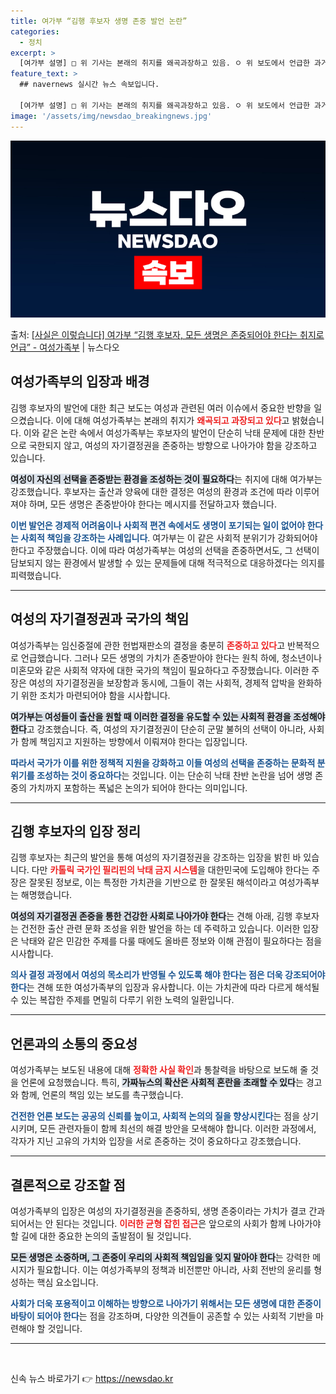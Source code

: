 ```yaml
---
title: 여가부 “김행 후보자 생명 존중 발언 논란”
categories:
  - 정치
excerpt: >
  [여가부 설명] □ 위 기사는 본래의 취지를 왜곡과장하고 있음. ㅇ 위 보도에서 언급한 과거 방송에서의 발언…
feature_text: >
  ## navernews 실시간 뉴스 속보입니다.

  [여가부 설명] □ 위 기사는 본래의 취지를 왜곡과장하고 있음. ㅇ 위 보도에서 언급한 과거 방송에서의 발언…
image: '/assets/img/newsdao_breakingnews.jpg'
---
```


![뉴스다오 속보](/assets/img/newsdao_breakingnews.jpg)

<p>출처: <a href="https://newsdao.kr/2021" rel="dofollow">[사실은 이렇습니다] 여가부 “김행 후보자, 모든 생명은 존중되어야 한다는 취지로 언급” - 여성가족부</a> | 뉴스다오</p>

<h2 data-ke-size="size26">여성가족부의 입장과 배경</h2>

<p data-ke-size="size16">김행 후보자의 발언에 대한 최근 보도는 여성과 관련된 여러 이슈에서 중요한 반향을 일으켰습니다. 이에 대해 여성가족부는 본래의 취지가 <b><span style="color: #ee2323;">왜곡되고 과장되고 있다</span></b>고 밝혔습니다. 이와 같은 논란 속에서 여성가족부는 후보자의 발언이 단순히 낙태 문제에 대한 찬반으로 국한되지 않고, 여성의 자기결정권을 존중하는 방향으로 나아가야 함을 강조하고 있습니다.</p>

<p data-ke-size="size16"><b><span style="background-color: #21538527;">여성이 자신의 선택을 존중받는 환경을 조성하는 것이 필요하다</span></b>는 취지에 대해 여가부는 강조했습니다. 후보자는 출산과 양육에 대한 결정은 여성의 환경과 조건에 따라 이루어져야 하며, 모든 생명은 존중받아야 한다는 메시지를 전달하고자 했습니다.</p>

<p data-ke-size="size16"><b><span style="color: #1a5490;">이번 발언은 경제적 어려움이나 사회적 편견 속에서도 생명이 포기되는 일이 없어야 한다는 사회적 책임을 강조하는 사례입니다</span></b>. 여가부는 이 같은 사회적 분위기가 강화되어야 한다고 주장했습니다. 이에 따라 여성가족부는 여성의 선택을 존중하면서도, 그 선택이 담보되지 않는 환경에서 발생할 수 있는 문제들에 대해 적극적으로 대응하겠다는 의지를 피력했습니다.</p>

<hr>

<h2 data-ke-size="size26">여성의 자기결정권과 국가의 책임</h2>

<p data-ke-size="size16">여성가족부는 임신중절에 관한 헌법재판소의 결정을 충분히 <b><span style="color: #ee2323;">존중하고 있다</span></b>고 반복적으로 언급했습니다. 그러나 모든 생명의 가치가 존중받아야 한다는 원칙 하에, 청소년이나 미혼모와 같은 사회적 약자에 대한 국가의 책임이 필요하다고 주장했습니다. 이러한 주장은 여성의 자기결정권을 보장함과 동시에, 그들이 겪는 사회적, 경제적 압박을 완화하기 위한 조치가 마련되어야 함을 시사합니다.</p>

<p data-ke-size="size16"><b><span style="background-color: #21538527;">여가부는 여성들이 출산을 원할 때 이러한 결정을 유도할 수 있는 사회적 환경을 조성해야 한다</span></b>고 강조했습니다. 즉, 여성의 자기결정권이 단순히 군말 불허의 선택이 아니라, 사회가 함께 책임지고 지원하는 방향에서 이뤄져야 한다는 입장입니다.</p>

<p data-ke-size="size16"><b><span style="color: #1a5490;">따라서 국가가 이를 위한 정책적 지원을 강화하고 이들 여성의 선택을 존중하는 문화적 분위기를 조성하는 것이 중요하다</span></b>는 것입니다. 이는 단순히 낙태 찬반 논란을 넘어 생명 존중의 가치까지 포함하는 폭넓은 논의가 되어야 한다는 의미입니다.</p>

<hr>

<h2 data-ke-size="size26">김행 후보자의 입장 정리</h2>

<p data-ke-size="size16">김행 후보자는 최근의 발언을 통해 여성의 자기결정권을 강조하는 입장을 밝힌 바 있습니다. 다만 <b><span style="color: #ee2323;">카톨릭 국가인 필리핀의 낙태 금지 시스템</span></b>을 대한민국에 도입해야 한다는 주장은 잘못된 정보로, 이는 특정한 가치관을 기반으로 한 잘못된 해석이라고 여성가족부는 해명했습니다.</p>

<p data-ke-size="size16"><b><span style="background-color: #21538527;">여성의 자기결정권 존중을 통한 건강한 사회로 나아가야 한다</span></b>는 견해 아래, 김행 후보자는 건전한 출산 관련 문화 조성을 위한 발언을 하는 데 주력하고 있습니다. 이러한 입장은 낙태와 같은 민감한 주제를 다룰 때에도 올바른 정보와 이해 관점이 필요하다는 점을 시사합니다.</p>

<p data-ke-size="size16"><b><span style="color: #1a5490;">의사 결정 과정에서 여성의 목소리가 반영될 수 있도록 해야 한다는 점은 더욱 강조되어야 한다</span></b>는 견해 또한 여성가족부의 입장과 유사합니다. 이는 가치관에 따라 다르게 해석될 수 있는 복잡한 주제를 면밀히 다루기 위한 노력의 일환입니다.</p>

<hr>

<h2 data-ke-size="size26">언론과의 소통의 중요성</h2>

<p data-ke-size="size16">여성가족부는 보도된 내용에 대해 <b><span style="color: #ee2323;">정확한 사실 확인</span></b>과 통찰력을 바탕으로 보도해 줄 것을 언론에 요청했습니다. 특히, <b><span style="background-color: #21538527;">가짜뉴스의 확산은 사회적 혼란을 초래할 수 있다</span></b>는 경고와 함께, 언론의 책임 있는 보도를 촉구했습니다.</p>

<p data-ke-size="size16"><b><span style="color: #1a5490;">건전한 언론 보도는 공공의 신뢰를 높이고, 사회적 논의의 질을 향상시킨다</span></b>는 점을 상기시키며, 모든 관련자들이 함께 최선의 해결 방안을 모색해야 합니다. 이러한 과정에서, 각자가 지닌 고유의 가치와 입장을 서로 존중하는 것이 중요하다고 강조했습니다.</p>

<hr>

<h2 data-ke-size="size26">결론적으로 강조할 점</h2>

<p data-ke-size="size16">여성가족부의 입장은 여성의 자기결정권을 존중하되, 생명 존중이라는 가치가 결코 간과되어서는 안 된다는 것입니다. <b><span style="color: #ee2323;">이러한 균형 잡힌 접근</span></b>은 앞으로의 사회가 함께 나아가야 할 길에 대한 중요한 논의의 출발점이 될 것입니다.</p>

<p data-ke-size="size16"><b><span style="background-color: #21538527;">모든 생명은 소중하며, 그 존중이 우리의 사회적 책임임을 잊지 말아야 한다</span></b>는 강력한 메시지가 필요합니다. 이는 여성가족부의 정책과 비전뿐만 아니라, 사회 전반의 윤리를 형성하는 핵심 요소입니다.</p>

<p data-ke-size="size16"><b><span style="color: #1a5490;">사회가 더욱 포용적이고 이해하는 방향으로 나아가기 위해서는 모든 생명에 대한 존중이 바탕이 되어야 한다</span></b>는 점을 강조하며, 다양한 의견들이 공존할 수 있는 사회적 기반을 마련해야 할 것입니다.</p>

<hr>

<p data-ke-size="size16">&nbsp;</p> 

신속 뉴스 바로가기 👉 <a href="https://newsdao.kr" rel="dofollow">https://newsdao.kr</a>


